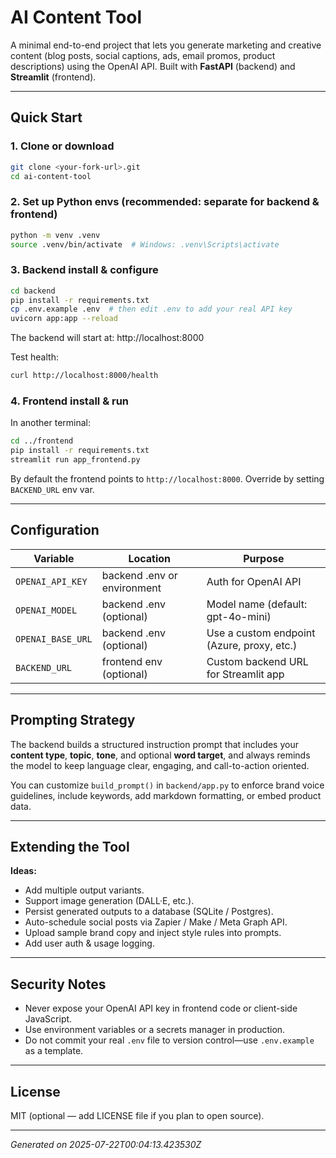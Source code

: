 # AI Content Tool

A minimal end-to-end project that lets you generate marketing and creative content (blog posts, social captions, ads, email promos, product descriptions) using the OpenAI API. Built with **FastAPI** (backend) and **Streamlit** (frontend).

---

## Quick Start

### 1. Clone or download
```bash
git clone <your-fork-url>.git
cd ai-content-tool
```

### 2. Set up Python envs (recommended: separate for backend & frontend)
```bash
python -m venv .venv
source .venv/bin/activate  # Windows: .venv\Scripts\activate
```

### 3. Backend install & configure
```bash
cd backend
pip install -r requirements.txt
cp .env.example .env  # then edit .env to add your real API key
uvicorn app:app --reload
```

The backend will start at: http://localhost:8000

Test health:
```bash
curl http://localhost:8000/health
```

### 4. Frontend install & run
In another terminal:
```bash
cd ../frontend
pip install -r requirements.txt
streamlit run app_frontend.py
```

By default the frontend points to `http://localhost:8000`. Override by setting `BACKEND_URL` env var.

---

## Configuration

| Variable | Location | Purpose |
|----------|----------|---------|
| `OPENAI_API_KEY` | backend .env or environment | Auth for OpenAI API |
| `OPENAI_MODEL` | backend .env (optional) | Model name (default: gpt-4o-mini) |
| `OPENAI_BASE_URL` | backend .env (optional) | Use a custom endpoint (Azure, proxy, etc.) |
| `BACKEND_URL` | frontend env (optional) | Custom backend URL for Streamlit app |

---

## Prompting Strategy
The backend builds a structured instruction prompt that includes your **content type**, **topic**, **tone**, and optional **word target**, and always reminds the model to keep language clear, engaging, and call-to-action oriented.

You can customize `build_prompt()` in `backend/app.py` to enforce brand voice guidelines, include keywords, add markdown formatting, or embed product data.

---

## Extending the Tool

**Ideas:**
- Add multiple output variants.
- Support image generation (DALL·E, etc.).
- Persist generated outputs to a database (SQLite / Postgres).
- Auto-schedule social posts via Zapier / Make / Meta Graph API.
- Upload sample brand copy and inject style rules into prompts.
- Add user auth & usage logging.

---

## Security Notes
- Never expose your OpenAI API key in frontend code or client-side JavaScript.
- Use environment variables or a secrets manager in production.
- Do not commit your real `.env` file to version control—use `.env.example` as a template.

---

## License
MIT (optional — add LICENSE file if you plan to open source).

---

_Generated on 2025-07-22T00:04:13.423530Z_
